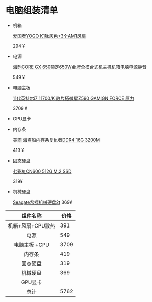 # 电脑组装清单

* 机箱

  [爱国者YOGO K1钛灰色+3个AM1风扇](https://detail.tmall.com/item.htm?id=627660769590&spm=a1z09.2.0.0.210d2e8d2QEbK8&_u=b1nl624q977a)

  294 ¥

* 电源

  [海韵CORE GX 650额定650W金牌全模台式机主机机箱电脑电源静音](https://detail.tmall.com/item.htm?id=610512002940&ali_refid=a3_430582_1006:1272200023:N:/GgvP8Llv8MLyte3gwJtpMKvRET1crgG:4082a5fd63884887dc488504c45dc234&ali_trackid=1_4082a5fd63884887dc488504c45dc234&spm=a230r.1.14.6&skuId=4461877414374)

  549 ¥

* 电脑主板                          

  [11代英特尔i7 11700/K 散片搭微星Z590 GAMIGN FORCE 原力](https://item.taobao.com/item.htm?spm=a1z09.2.0.0.210d2e8d2QEbK8&id=618228282542&_u=b1nl624qa36e)

  3709 ¥

* GPU显卡

* 内存条

  [美商 海盗船内存条复仇者DDR4 16G 3200M](https://detail.tmall.com/item.htm?spm=a220o.1000855.0.da321h.56887fd8c8tMs7&id=547283748151&skuId=4667921472231)

  419 ¥

* 固态硬盘

  [七彩虹CN600 512G M.2 SSD](https://detail.tmall.com/item.htm?spm=a230r.1.14.55.fa822581ukapI3&id=622653918603&ns=1&abbucket=13&skuId=4673614141545)    

   319¥

* 机械硬盘

  [Seagate希捷机械硬盘2t](https://detail.tmall.com/item.htm?id=637742119906&ali_refid=a3_430582_1006:1405060113:N:gWGKfBuBm3/7nxXAlKwFKXI5EkroVBqf:f29073b75caf26e81cef6f4263193f92&ali_trackid=1_f29073b75caf26e81cef6f4263193f92&spm=a230r.1.14.6&skuId=4634492361714)       369¥

|     组件名称      | 价格 |
| :---------------: | ---- |
| 机箱+风扇+CPU散热 | 391  |
|       电源        | 549  |
|   电脑主板 +CPU   | 3709 |
|      内存条       | 419  |
|     固态硬盘      | 319  |
|     机械硬盘      | 369  |
|      GPU显卡      |      |
|       总计        | 5762 |








